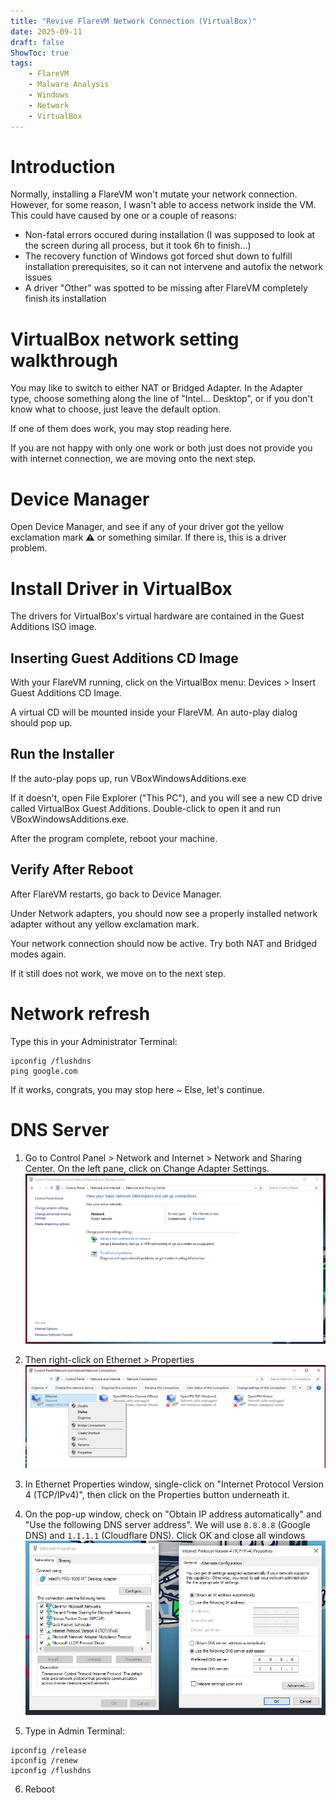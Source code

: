 ```yaml
---
title: "Revive FlareVM Network Connection (VirtualBox)"
date: 2025-09-11
draft: false
ShowToc: true
tags: 
    - FlareVM
    - Malware Analysis
    - Windows
    - Network
    - VirtualBox
---
```


# Introduction 
Normally, installing a FlareVM won't mutate your network connection. However, for some reason, I wasn't able to access network inside the VM. This could have caused by one or a couple of reasons: 
- Non-fatal errors occured during installation (I was supposed to look at the screen during all process, but it took 6h to finish...)
- The recovery function of Windows got forced shut down to fulfill installation prerequisites, so it can not intervene and autofix the network issues 
- A driver "Other" was spotted to be missing after FlareVM completely finish its installation

# VirtualBox network setting walkthrough
You may like to switch to either NAT or Bridged Adapter. In the Adapter type, choose something along the line of "Intel... Desktop", or if you don't know what to choose, just leave the default option. 

If one of them does work, you may stop reading here. 

If you are not happy with only one work or both just does not provide you with internet connection, we are moving onto the next step.

# Device Manager 
Open Device Manager, and see if any of your driver got the yellow exclamation mark ⚠️ or something similar. If there is, this is a driver problem. 

# Install Driver in VirtualBox

The drivers for VirtualBox's virtual hardware are contained in the Guest Additions ISO image.

## Inserting Guest Additions CD Image

With your FlareVM running, click on the VirtualBox menu: Devices > Insert Guest Additions CD Image.

A virtual CD will be mounted inside your FlareVM. An auto-play dialog should pop up.

## Run the Installer

If the auto-play pops up, run VBoxWindowsAdditions.exe

If it doesn't, open File Explorer ("This PC"), and you will see a new CD drive called VirtualBox Guest Additions. Double-click to open it and run VBoxWindowsAdditions.exe.

After the program complete, reboot your machine.

## Verify After Reboot

After FlareVM restarts, go back to Device Manager.

Under Network adapters, you should now see a properly installed network adapter without any yellow exclamation mark.

Your network connection should now be active. Try both NAT and Bridged modes again. 

If it still does not work, we move on to the next step.


# Network refresh
Type this in your Administrator Terminal: 
```
ipconfig /flushdns
ping google.com
```
If it works, congrats, you may stop here ~
Else, let's continue.

# DNS Server 
1. Go to Control Panel > Network and Internet > Network and Sharing Center. On the left pane, click on Change Adapter Settings.
![alt text](images/Change_adapter_settings.png)

2. Then right-click on Ethernet > Properties 
![alt text](images/Ethernet_prop.png)

3. In Ethernet Properties window, single-click on "Internet Protocol Version 4 (TCP/IPv4)", then click on the Properties button underneath it. 

4. On the pop-up window, check on "Obtain IP address automatically" and "Use the following DNS server address". We will use `8.8.8.8` (Google DNS) and `1.1.1.1` (Cloudflare DNS). Click OK and close all windows 
![alt text](images/props_and_config.png)

5. Type in Admin Terminal: 
```
ipconfig /release
ipconfig /renew
ipconfig /flushdns
```

6. Reboot



